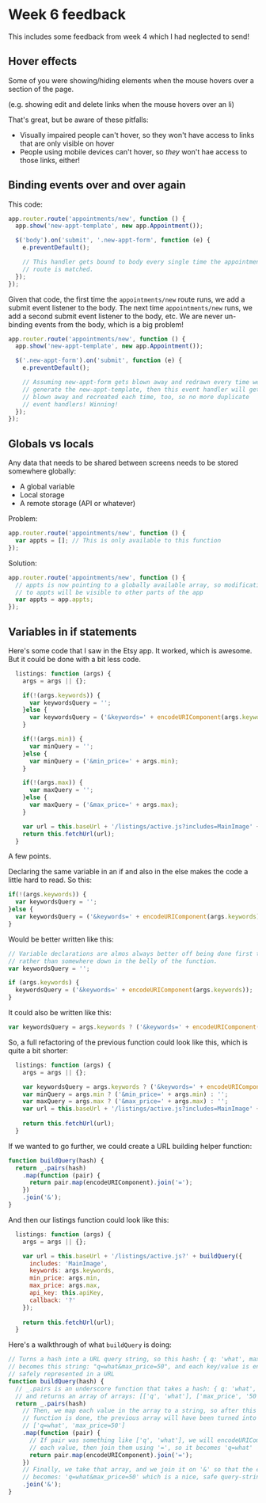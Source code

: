 # Week 6 feedback

This includes some feedback from week 4 which I had neglected to send!

## Hover effects

Some of you were showing/hiding elements when the mouse hovers over a section of the page.

(e.g. showing edit and delete links when the mouse hovers over an li)

That's great, but be aware of these pitfalls:

- Visually impaired people can't hover, so they won't have access to links that are only visible on hover
- People using mobile devices can't hover, so *they* won't hae access to those links, either!

## Binding events over and over again

This code:

```javascript
app.router.route('appointments/new', function () {
  app.show('new-appt-template', new app.Appointment());

  $('body').on('submit', '.new-appt-form', function (e) {
    e.preventDefault();

    // This handler gets bound to body every single time the appointments/new
    // route is matched.
  });
});
```

Given that code, the first time the `appointments/new` route runs, we add a
submit event listener to the body. The next time `appointments/new` runs, we
add a second submit event listener to the body, etc. We are never un-binding 
events from the body, which is a big problem!

```javascript
app.router.route('appointments/new', function () {
  app.show('new-appt-template', new app.Appointment());

  $('.new-appt-form').on('submit', function (e) {
    e.preventDefault();

    // Assuming new-appt-form gets blown away and redrawn every time we
    // generate the new-appt-template, then this event handler will get
    // blown away and recreated each time, too, so no more duplicate 
    // event handlers! Winning!
  });
});
```

## Globals vs locals

Any data that needs to be shared between screens needs to be stored somewhere
globally:

- A global variable
- Local storage
- A remote storage (API or whatever)

Problem:

```javascript
app.router.route('appointments/new', function () {
  var appts = []; // This is only available to this function
});
```

Solution:

```javascript
app.router.route('appointments/new', function () {
  // appts is now pointing to a globally available array, so modifications
  // to appts will be visible to other parts of the app
  var appts = app.appts;
});
```

## Variables in if statements

Here's some code that I saw in the Etsy app. It worked, which is awesome. But it could 
be done with a bit less code.

```javascript
  listings: function (args) {
    args = args || {};

    if(!(args.keywords)) {
      var keywordsQuery = '';
    }else {
      var keywordsQuery = ('&keywords=' + encodeURIComponent(args.keywords));
    }

    if(!(args.min)) {
      var minQuery = '';
    }else {
      var minQuery = ('&min_price=' + args.min);
    }

    if(!(args.max)) {
      var maxQuery = '';
    }else {
      var maxQuery = ('&max_price=' + args.max);
    }

    var url = this.baseUrl + '/listings/active.js?includes=MainImage' + keywordsQuery + minQuery + maxQuery + '&api_key=' + this.apiKey + '&callback=?';
    return this.fetchUrl(url);
  }
```

A few points.

Declaring the same variable in an if and also in the else makes the code a little hard to read. So this:

```javascript
if(!(args.keywords)) {
  var keywordsQuery = '';
}else {
  var keywordsQuery = ('&keywords=' + encodeURIComponent(args.keywords));
}
```

Would be better written like this:

```javascript
// Variable declarations are almos always better off being done first thing in a function,
// rather than somewhere down in the belly of the function.
var keywordsQuery = '';

if (args.keywords) {
  keywordsQuery = ('&keywords=' + encodeURIComponent(args.keywords));
}
```

It could also be written like this:

```javascript
var keywordsQuery = args.keywords ? ('&keywords=' + encodeURIComponent(args.keywords)) : '';
```

So, a full refactoring of the previous function could look like this, which is quite a bit shorter:

```javascript
  listings: function (args) {
    args = args || {};

    var keywordsQuery = args.keywords ? ('&keywords=' + encodeURIComponent(args.keywords)) : '';
    var minQuery = args.min ? ('&min_price=' + args.min) : '';
    var maxQuery = args.max ? ('&max_price=' + args.max) : '';
    var url = this.baseUrl + '/listings/active.js?includes=MainImage' + keywordsQuery + minQuery + maxQuery + '&api_key=' + this.apiKey + '&callback=?';
    
    return this.fetchUrl(url);
  }
```

If we wanted to go further, we could create a URL building helper function:

```javascript
function buildQuery(hash) {
  return _.pairs(hash)
    .map(function (pair) { 
      return pair.map(encodeURIComponent).join('='); 
    })
    .join('&');
}
```

And then our listings function could look like this:

```javascript
  listings: function (args) {
    args = args || {};

    var url = this.baseUrl + '/listings/active.js?' + buildQuery({
      includes: 'MainImage',
      keywords: args.keywords,
      min_price: args.min,
      max_price: args.max,
      api_key: this.apiKey,
      callback: '?'
    });
    
    return this.fetchUrl(url);
  }
```

Here's a walkthrough of what `buildQuery` is doing:

```javascript
// Turns a hash into a URL query string, so this hash: { q: 'what', max_price: '50' }
// becomes this string: "q=what&max_price=50", and each key/value is encoded to be 
// safely represented in a URL 
function buildQuery(hash) {
  // _.pairs is an underscore function that takes a hash: { q: 'what', max_price: '50' }
  // and returns an array of arrays: [['q', 'what'], ['max_price', '50']]
  return _.pairs(hash)
    // Then, we map each value in the array to a string, so after this mapping
    // function is done, the previous array will have been turned into this:
    // ['q=what', 'max_price=50']
    .map(function (pair) { 
      // If pair was something like ['q', 'what'], we will encodeURIComponent on 
      // each value, then join them using '=', so it becomes 'q=what'
      return pair.map(encodeURIComponent).join('='); 
    })
    // Finally, we take that array, and we join it on '&' so that the entire thing
    // becomes: 'q=what&max_price=50' which is a nice, safe query-string 
    .join('&');
}
```